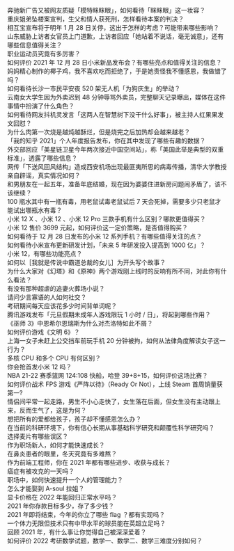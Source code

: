 奔驰新广告又被网友质疑「模特眯眯眼」，如何看待「眯眯眼」这一妆容？  
重庆姐弟坠楼案宣判，生父和情人获死刑，怎样看待本案的判决？  
相互宝宣布将于明年 1 月 28 日关停，这出于怎样的考虑？可能带来哪些影响？  
山东威胁上访者女官员上门道歉，上访者回应「她站着不说话，毫无诚意」，还有哪些信息值得关注？  
职业运动员究竟有多厉害？  
如何评价 2021 年 12 月 28 日小米新品发布会？有哪些亮点和值得关注的信息？  
妈妈精心制作的椰子鸡，我不喜欢吃而拒绝了，于是她责怪我不懂感恩，我做错了吗？  
如何看待长沙一市民平安夜 520 架无人机「为狗庆生」的举动？  
云南女大学生因为外卖迟到 48 分钟辱骂外卖员，完整聊天记录曝出，媒体在这件事情中扮演了什么角色？  
如何看待网友抖机灵发言「这两人在智慧树下没干什么好事」，被主持人红果果发文回怼？  
为什么肉第一次烧是越炖越酥烂，但是烧完之后加热却会越来越老？  
「我的知乎 2021」个人年度报告发布，你在其中发现了哪些有趣的数据？  
外交部回应「美星链卫星今年两次接近中国空间站」，称「美国此举是典型的双重标准」，透露了哪些信息？  
网传「下送风回风结构」造成西安机场出现最匪夷所思的病毒传播，清华大学教授亲自辟谣，真实情况如何？  
和男朋友在一起五年，准备年底结婚，现在因为婆婆住进新房问题闹矛盾了，该不该继续？  
100 瓶水其中有一瓶有毒，用老鼠试毒老鼠试后 7 天会死掉，需要多少只老鼠才能试出哪瓶水有毒？  
小米 12 X 、小米 12 、小米 12 Pro 三款手机有什么区别？哪款更值得买？  
小米 12 售价 3699 元起，如何评价这一定价策略，是否值得购买？  
如何看待于 12 月 28 日发布的小米 12 系列手机？有哪些值得关注的点？  
如何看待小米宣布更新研发计划，「未来 5 年研发投入提高到 1000 亿」？  
小米 12，有哪些功能亮点？  
如何以［我就是传说中霸道总裁的女儿］为开头写个故事？  
为什么大家对《幻塔》和《原神》两个游戏刚上线时的反响有所不同，对此你有什么看法？  
有没有那种超虐的追妻火葬场小说？  
请问少言寡语的人如何社交？  
考研期间每天应该花多少时间背单词呢？  
腾讯游戏发布「元旦假期未成年人游戏限玩 1 小时 / 日」，将起到哪些作用？  
《巫师 3》中恩希尔恩瑞斯为什么对杰洛特如此不屑？  
如何评价游戏《文明 6》？  
上海一女子未赶上公交挡车前玩手机 20 分钟被拘，如何从法律角度解读女子这一行为？  
多核 CPU 和多个 CPU 有何区别？  
你会抢首发小米 12 吗？  
NBA 21-22 赛季篮网 124:108 快船，哈登 39+8+15，如何评价这场比赛？  
如何评价战术 FPS 游戏《严阵以待》（Ready Or Not），上线 Steam 首周销量获第一?  
情侣间平常一起走路，男生不小心走快了，女生落在后面，但女生没有主动跟上来，反而生气了，这是为何？  
想把所有的爱都给孩子，孩子却不懂感恩怎么办？  
在当前的科研环境下，你有信心长期从事基础科学研究和颠覆性科学研究吗？  
选择麦片有哪些误区？  
作为职场新人，如何才能快速成长？  
在鼻炎患者的眼里，冬天究竟有多难熬？  
作为前端工程师，你在 2021 年都有哪些进步、收获与成长？  
癌症有被攻克的一天吗？  
职场中，如何快速提升一个人的管理能力？  
怎么才能娶到 A-soul 拉姐？  
显卡价格在 2022 年能回归正常水平吗？  
2021 年你存款目标多少，存了多少钱？  
2021 年即将结束，今年的你立了哪些 flag ？都有实现吗？  
一个体力无限但技术只有中甲水平的球员能在英超立足吗？  
回顾 2021 年，有什么事让你觉得自己被深深爱着？  
如何评价 2022 考研数学试题，数学一、数学二、数学三难度分别如何？  
